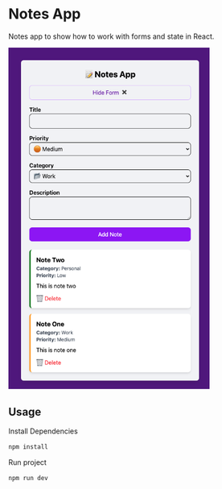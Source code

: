 # Notes App

Notes app to show how to work with forms and state in React.

<img src="./public/screen.png" width="400" />

## Usage

Install Dependencies

```bash
npm install
```

Run project

```bash
npm run dev
```
